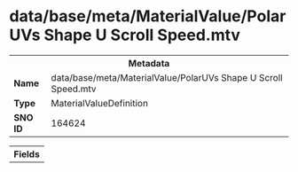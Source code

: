 <h1>data/base/meta/MaterialValue/PolarUVs Shape U Scroll Speed.mtv</h1><table><tr><th colspan="100%">Metadata</th></tr><tr><td><b>Name</b></td><td>data/base/meta/MaterialValue/PolarUVs Shape U Scroll Speed.mtv</td></tr><tr><td><b>Type</b></td><td>MaterialValueDefinition</td></tr><tr><td><b>SNO ID</b></td><td>164624</td></tr></table>

<table><tr><th colspan="100%">Fields</th></tr></table>

